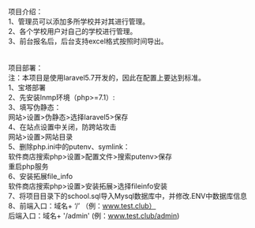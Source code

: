 项目介绍：  </br>
1、管理员可以添加多所学校并对其进行管理。  </br>
2、各个学校用户对自己的学校进行管理。  </br>
3、前台报名后，后台支持excel格式按照时间导出。  </br>
  </br>  </br>
项目部署：  </br>
注：本项目是使用laravel5.7开发的，因此在配置上要达到标准。  </br>
1、宝塔部署  </br>
2、先安装lnmp环境（php>=7.1）:  </br>
3、填写伪静态：  </br>
      网站>设置>伪静态>选择laravel5>保存  </br>
4、在站点设置中关闭，防跨站攻击  </br>
      网站>设置>网站目录  </br>
5、删除php.ini中的putenv、symlink：  </br>
      软件商店搜索php>设置>配置文件>搜索putenv>保存  </br>
      重启php服务  </br>
6、安装拓展file_info  </br>
     软件商店搜索php>设置>安装拓展>选择fileinfo安装  </br>
7、将项目目录下的school.sql导入Mysql数据库中，并修改.ENV中数据库信息  </br>
8、前端入口：域名+ ‘/’       （例：www.test.club）  </br>
     后端入口：域名+ '/admin'    (例：www.test.club/admin)  </br>
